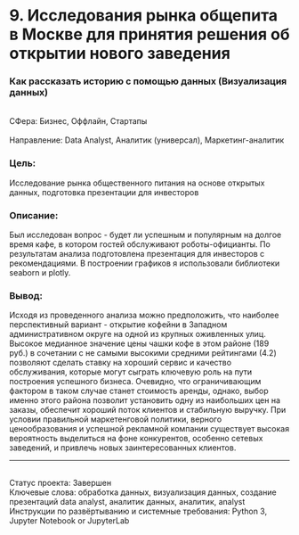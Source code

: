 # 9. Исследования рынка общепита в Москве для принятия решения об открытии нового заведения	
### Как рассказать историю с помощью данных (Визуализация данных)	
<br>СФера: Бизнес, Оффлайн, Стартапы	
<br>Направление: Data Analyst, Аналитик (универсал), Маркетинг-аналитик	
### Цель: 
Исследование рынка общественного питания на основе открытых данных, подготовка презентации для инвесторов	
### Описание: 
Был исследован вопрос - будет ли успешным и популярным на долгое время кафе, в котором гостей обслуживают роботы-официанты. По результатам анализа подготовлена презентация для инвесторов с рекомендациями. В построении графиков я использовали библиотеки seaborn и plotly. 	
### Вывод: 
Исходя из проведенного анализа можно предположить, что наиболее перспективный вариант - открытие кофейни в Западном административном округе на одной из крупных оживленных улиц. Высокое медианное значение цены чашки кофе в этом районе (189 руб.) в сочетании с не самыми высокими средними рейтингами (4.2) позволяют сделать ставку на хороший сервис и качество обслуживания, которые могут сыграть ключевую роль на пути построения успешного бизнеса. Очевидно, что ограничивающим фактором в таком случае станет стоимость аренды, однако, выбор именно этого района позволит установить одну из наибольших цен на заказы, обеспечит хороший поток клиентов и стабильную выручку. При условии правильной маркетенговой политики, верного ценообразования и успешной рекламной компании существует высокая вероятность выделиться на фоне конкурентов, особенно сетевых заведений, и привлечь новых заинтересованных клиентов.
***
<br>Статус проекта: Завершен
<br>Ключевые слова: обработка данных, визуализация данных, создание презентаций	data analyst, аналитик данных, аналитик, analyst
<br>Инструкции по развёртыванию и системные требования: Python 3, Jupyter Notebook or JupyterLab

